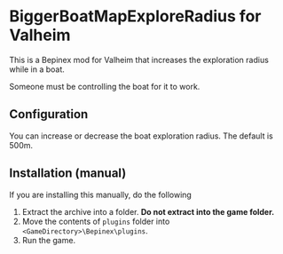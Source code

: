 
# BiggerBoatMapExploreRadius for Valheim

This is a Bepinex mod for Valheim that increases the exploration radius while in a boat.

Someone must be controlling the boat for it to work.

## Configuration

You can increase or decrease the boat exploration radius. The default is 500m.

## Installation (manual)

If you are installing this manually, do the following

1. Extract the archive into a folder. **Do not extract into the game folder.**
2. Move the contents of `plugins` folder into `<GameDirectory>\Bepinex\plugins`.
3. Run the game.
